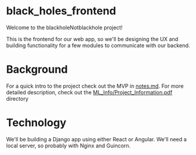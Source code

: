 # black_holes_frontend

Welcome to the blackholeNotblackhole project!

This is the frontend for our web app, so we'll be designing the UX and building functionality 
for a few modules to communicate with our backend.

# Background

For a quick intro to the project check out the MVP in <a href="https://github.com/codeforgoodconf/black_holes_backend/blob/master/notes.md">notes.md</a>. For more detailed description, check out the <a href="https://github.com/codeforgoodconf/black_holes_backend/blob/master/ML_Info/Project_Information.pdf">ML_Info/Project_Information.pdf</a> directory

# Technology

We'll be building a Django app using either React or Angular. We'll need a local server, so probably with Nginx and Guincorn.
